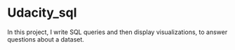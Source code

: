 # Udacity_sql

In this project, I write SQL queries and then display visualizations, to answer questions about a dataset.

